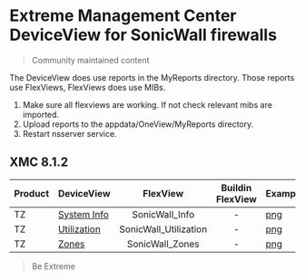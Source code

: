 # Extreme Management Center DeviceView for SonicWall firewalls
>Community maintained content

The DeviceView does use reports in the MyReports directory. Those reports use FlexViews, FlexViews does use MIBs.

1. Make sure all flexviews are working. If not check relevant mibs are imported.
2. Upload reports to the appdata/OneView/MyReports directory.
3. Restart nsserver service.

## XMC 8.1.2

| Product  | DeviceView   | FlexView   | Buildin FlexView | Example   |
| -------- | ------------ |:----------:|:----------------:| --------- |
| TZ |[System Info](xml/DeviceViewSonicWallInfo.xml)|SonicWall_Info| - |[png](sample/DeviceViewSonicWallInfo.png?raw=true)|
| TZ |[Utilization](xml/DDeviceViewSonicWallUtil.xml)|SonicWall_Utilization| - |[png](sample/DeviceViewSonicWallUtil.png?raw=true)|
| TZ |[Zones](xml/DeviceViewSonicWallZones.xml)|SonicWall_Zones| - |[png](sample/DeviceViewSonicWallZones.png?raw=true)|

>Be Extreme